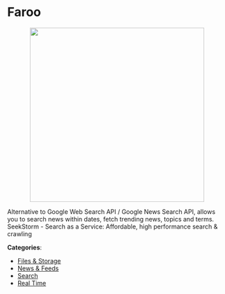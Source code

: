 # Faroo
<p align="center">
    <img width="400" src="https://raw.githubusercontent.com/apis-list/apis-list/apis/faroo/logo_256x256.png" />
</p>

Alternative to Google Web Search API / Google News Search API, allows you to search news within dates, fetch trending news, topics and terms. SeekStorm - Search as a Service: Affordable, high performance search & crawling



**Categories**:
- [Files & Storage](https://github.com/apis-list/apis-list#files-and-storage)
- [News & Feeds](https://github.com/apis-list/apis-list#news-and-feeds)
- [Search](https://github.com/apis-list/apis-list#search)
- [Real Time](https://github.com/apis-list/apis-list#real-time)








